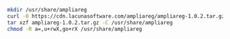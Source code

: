 ﻿```sh
mkdir /usr/share/ampliareg
curl -O https://cdn.lacunasoftware.com/ampliareg/ampliareg-1.0.2.tar.gz
tar xzf ampliareg-1.0.2.tar.gz -C /usr/share/ampliareg
chmod -R a=,u+rwX,go+rX /usr/share/ampliareg
```
